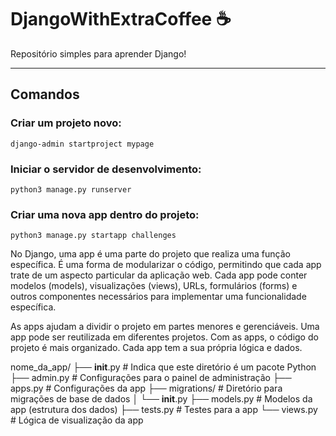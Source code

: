 # DjangoWithExtraCoffee ☕️

Repositório simples para aprender Django! 

---

## Comandos

### Criar um projeto novo:

` django-admin startproject mypage `

### Iniciar o servidor de desenvolvimento:

` python3 manage.py runserver `

### Criar uma nova app dentro do projeto:

` python3 manage.py startapp challenges `

No Django, uma app é uma parte do projeto que realiza uma função específica. É uma forma de modularizar o código, permitindo que cada app trate de um aspecto particular da aplicação web. Cada app pode conter modelos (models), visualizações (views), URLs, formulários (forms) e outros componentes necessários para implementar uma funcionalidade específica.

As apps ajudam a dividir o projeto em partes menores e gerenciáveis. Uma app pode ser reutilizada em diferentes projetos. Com as apps, o código do projeto é mais organizado. Cada app tem a sua própria lógica e dados.

nome_da_app/
    ├── __init__.py        # Indica que este diretório é um pacote Python
    ├── admin.py           # Configurações para o painel de administração
    ├── apps.py            # Configurações da app
    ├── migrations/        # Diretório para migrações de base de dados
    │   └── __init__.py
    ├── models.py          # Modelos da app (estrutura dos dados)
    ├── tests.py           # Testes para a app
    └── views.py           # Lógica de visualização da app

